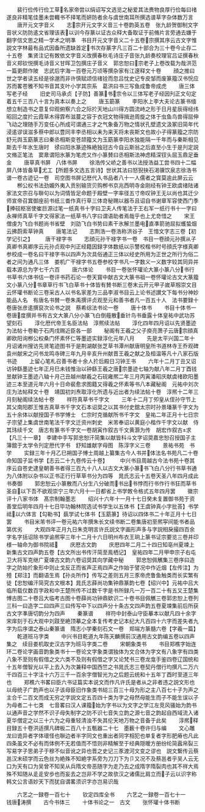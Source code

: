 <!-- { "loadSidebar": true } -->
　　裴行俭传行俭工草名家帝尝以绢诏写文选览之秘爱其法赉物良厚行俭每曰禇遂良非精笔佳墨未尝輙书不择笔而妍防者余与虞世南耳所撰选谱草字杂体数万言
　　唐开元文字音义
　　志宗开元文字义音三十卷韵英五卷　张九龄贺御制文字音状义防防逺文省理该表以训今存篆以证古众释大备取证于前脩片言旁通去嫌于翻字信文思之精一学术之明凖　书目开元文字音义二十五卷宗撰其序云古文字惟説文字林最有品式因备所遗缺首定书次存篆字凡三百二十部合为三十卷今止存二十五卷　集贤注记有敇依文字音义改撰春秋毛诗庄子音张九龄奏校理官吕证撰春秋音义郑钦悦撰毛诗音义甘晖卫包撰庄子音义　郭忠恕曰宗老子上卷改载为哉洪范一篇更颇作陂　志武后字海一百卷元万顷等撰杂家有江邃释文十卷
　　顔之推曰世之学者读五经是徐邈而非许慎赋颂信禇铨而忽吕忱史记专皮邹而废篆籀汉书恱应苏而畧苍雅不知书音其支叶小学其宗系　葛洪曰书三写鱼成鲁帝成虎
　　唐三体写老子经
　　旧史司马承贞【子防】善篆书宗令以三体写老子经因刋正文句定着五千三百八十言为真本以奏上之
　　唐玉筯篆
　　李阳氷上李大夫论古篆书缅想立制造书之意复仰观俯察六合之际扵天地山川得方圆流峙之形于日月星辰得经纬昭回之度扵云霞草木得霏布滋蔓之容于衣冠文物得揖逊周旋之体于虫鱼鸟兽得屈伸飞动之理随手万变任心所成可谓通三才之气象备万物之情状孔壁遗文汲冢旧简年代浸逺谬误滋多蔡中郎以豊同丰李丞相以耒为来天将未丧斯文也故小子得篆籀之宗防　舒元舆玉筯篆志曰秦丞相斯变苍颉籀文为玉筯篆李阳氷独能隔一千年而与秦斯相见斯去千年氷生唐时　徐曰阳氷篆迹殊絶独冠古今自云斯翁之后直至小生于是刋定説文脩正笔法　窦臮谓阳氷篆为笔虎又作小篆賛曰丞相斯法神虑精深钗头屈玉鼎足垂金
　　唐草真书屏　八体书屏
　　徐浩传父峤之善书以法授浩益工尝书四十二幅屏八体皆备草尤工【所题多文选五言诗】世状其法曰怒猊抉石渇骥饮泉志徐浩书谱一卷古迹记一卷　司空图书屏记厯代入书品者八十一人儒者之寳莫逾此屏云云
　　栁公权书法劲媚外夷入贡别输货贝购栁书京兆西明寺金刚经有钟王欧虞禇陆诸家法文宗召与聨句以为词情皆足命题于殿壁一字率径五寸帝叹钟王无以尚也其迁少师宣帝召窴御座前书纸三畨作真行草三体竒秘赐以器币且诏自书谢章军容使西门季捧砚枢宻使崔巨源过笔一纸真书十字曰卫夫人传笔法于王右军一纸行书十一字曰永禅师真草千字文得家法一纸草书八字曰谓语助者焉哉乎也上尤竒惜之
　　宋王僧虔为飞白书题尚书省壁　刘劭飞白书势曰素干氷解兰墨电直凖箭驰屈拟蠖蛰烟云拂蔚索草钟真
　　唐笔法记
　　志荆浩一卷浩称洪谷子　王愔文字志三卷【初学记引之】
　　唐干禄字书
　　志顔元孙干禄字书一卷　书目一卷顔元孙撰从子真卿书真卿序云元孙贞观中刋正经籍因録字体数纸以示讐校楷书时号顔氏字様真卿参校成一卷名曰干禄字书以四声为次具俗通正三体以经史所用为正世之所行为俗二者之间为通凡三体　娄机广干禄字书五卷参校字书凡一字数义一义数字较其同异并载本源总为字七千六百
　　唐六体论
　　书目一卷张怀瓘论大篆小篆八分书行书草书六体书估一卷评书药石论一卷天寳中献古文大篆书祖一卷怀瓘论古文大篆籀文小篆八分书章草行书飞白草书十体皆有賛书断三卷末云开元甲子嵗草剏崇文目云怀瓘书断论三卷采古人以书名家差为三品李淑书目云上论书述讃文下每书分神妙能品人名　有唐名书賛一卷朱禹撰评贞观至元和善书者凡一百五十人　法书要録十卷唐张彦逺撰裒次论书之説　蔡希综法书论一卷
　　唐十体书
　　书目十体书一卷唐度撰并书有古文大篆八分小篆飞白倒薤散垂针鸟书垂露十体皇祐中武功苏望刻石
　　淳化厯代帝王名臣法帖　淳熈续法帖
　　淳化四年四月诏以先贤墨迹为法帖十卷勒于石丙戌赐近臣各一部
　　秘阁有王羲之父子庾亮萧子云唐宗顔真卿欧阳询栁公权桑门怀素怀仁等墨迹实録淳化元年八月
　　先是太平兴国二年十月诏诸州搜访先贤笔迹图书于是荆湖献张芝草书潭州献唐明皇所书道林寺王乔观碑袁州献宋之问书龙鸣寺碑三年九月辛亥升州献晋王羲之献之及桓温等凡十八家石版书迹
　　上留心笔札召善书者十余人扵后殿日习钟王书
　　六年十二月丁丑又诏访钟繇墨迹七年正月巳未钱惟治以钟繇王羲之唐宗墨迹七轴为献八年二月丁酉钱昱献钟王墨迹八轴十月己丑越州献羲之石砚雍熈二年三月丙寅潘昭庆献虞禇欧阳墨迹三本至道元年六月十日命裴愈求图籍又得羲之怀素等书八本藏秘阁　元祐中刘次庄为法帖释文十卷　靖国初刘焘取淳化所遗与近出者为续法帖十卷　淳熈十二年三月刻秘阁续法帖十卷
　　祥符真草书千字文
　　三年十二月丁夘皇从侄孙守节上其父南阳郡王惟吉真草书千字文石本诏奨之以其书付史舘太宗时孙景璠篆千字文为五十余体以献授国子书学愽士　仁宗时克循献所书千字文　皇祐二年正月十七日宗子宗望上集虞世南笔法千字文迁资州刺史　米芾奉诏以黄庭小楷作千字文以献　侍其玮续千文　唐志有篆书千字文一卷胡寅作叙古千文黄灏为传　胡宏作叙古求【凡三十一章】　李建中手写郭忠恕汗简集以献皆科斗文字诏奨嘉忠恕召授国子主簿舘于太学令刋定厯代字书　舒知雄献字母图　陈淳字义三卷
　　景祐书苑　书学
　　实録三年十月乙巳朔国子愽士周越上纂集古今人书并体法名书苑凡二十卷命知国子监书学【志云二十九卷传云十卷】
　　中兴书目周越古今法书苑十卷其序云自苍史逮皇朝善书者得三百九十八人以古文大篆小篆书飞白八分行书草书通为八体附以杂书以正书正行行草草书分为四等　晁氏志云十五卷天圣八年四月成此书奏御
　　郭忠恕云小篆散而八分生八分破而书出书悖而行书作行书狂而草书圣自以下吾不欲观崇宁三年六月十一日都省上书学敇令格式五年四月罢
　　徽宗评十八家书体　髙宗制翰墨志
　　绍兴十六年十一月十七日癸未复置御书苑于资善堂后明年四月十七日毕功翰林院选试书学生以五体书【王虞钟真小字批荅】书学祗以六体言【勾勒书】蓺学试七体书【玉筯篆】待诏以四体书二十年正月十七日罢
　　书目米芾书评一卷元祐六年撰朱长文续书断二卷集唐初至熈寜间能书者品第优劣
　　大观四年正月九日朱克明言许氏説文字画形声多与字説相戾撮四百余字名字括诏除书学谕熈寜三年十二月十六日明州布衣王珦上篆书证宗要览三卷并印様一轴命为御书院祗
　　庆厯古文韵
　　庆厯四年二月二十四日知亳州夏竦上新集古文四声韵五卷【古文所出书传汗简至鳯栖记】　皇祐四年二月甲申宗子右屯卫大将军克继广夏竦古文韵六卷诏奨其向学藏中秘
　　郭忠恕佩觽集三卷序曰造字之防始扵象形中则止戈反正而省声正焉四声之作始于譬况中作近烟【左传注】为殪【郑注】而翻语生焉【孙炎所作】传写之差则五月三豕帝虎鲁鱼触类而长实繁有徒【忠恕编汗简究古文根本】晁氏志薛尚功集钟鼎篆韵七卷【绍兴中】元祐中吕大临所载仅数百字政和中王楚所传不过数千字是书所録凡一万一百二十有五又王楚集愽古图二十卷吕大临考古图十卷薛尚功钟鼎欵识二十卷书目佩觽三卷郭忠恕上卷列三科一曰造字二曰四声三曰传写中下以四声分十条古文四声韵五卷夏竦集前后所获古文字凖唐切韵分为四声
　　秦篆谱
　　祥符中封泰山守臣摹本以献凡四十余字宋庠刻于石大观中刘跂至絶顶摹之全本复传考史记本纪大凡百四十六字而差失者九字为后序谓之泰山秦篆谱　隋志小学秦刻石文一卷　郑端方篆髓六卷【字羲一篇】
　　乾道班马字类
　　中兴书目乾道九年陈天麟撰前汉通用古文韵编五卷以四声集之　续目娄机取史汉古字为班马字类二卷
　　宋朝象类书
　　书目郑樵字始连环二卷论字画音韵象类书十一卷论文字象类谓独体为文合体为字文有八象字有四类八象不至则有假借之文六类不及则有假借之字又论梵书三卷龙龛手鉴四卷辽国统和十五年僧智光以平上去入为次兼释中国西竺之书晁氏志三卷契丹僧行均撰凡二万六千四百三十字注十六万三千一百余字僧智光为之后题云统和十五年丁酉时至道三年也
　　郑樵六书畧曰臣六书证篇实本说文而作凡许氏是者从之非者违之説文形也以母统子广韵声也以子该母臣旧作象类书縂三百三十母为形之主八百七十子为声之主合千二百文而成无穷之字説文定五百四十类为字之母然母能生而子不能生误以子为母者二十七类　七音畧曰汉人课籀始为字书以为文字之学江左竞风骚始为韵书以通声音之学然不识子母失制字之防不识七音失立韵之源七音之韵起自西域流入诸夏华僧定之以三十六为之母重轻清浊不失其伦天地万物之音备于此矣
　　淳熈释目録五十卷洪适撰凡碑板二百八十五甎器二十七　墨薮十卷许归与编
　　文心雕龙曰诡异者字体瓌怪也聨边者半字同文也重出者同字相犯也单复者字形肥瘠也凡此四条虽文不必有而体例不无若值而不悟则非精解至于经典隠暧方册纷纶简蠧帛裂三写易字子思弟子于穆不似音讹之异也晋之史记三豕渡河文变之谬也　説文繋传云蔡邕汉末硕学而云色丝为絶殊不知絶字系旁为刀刀下为卩又况不及蔡邕者乎吴人云无口为天有口为吴曾不知吴从兵隋文帝恶随字为走乃去之成隋字隋裂肉也其不祥大焉殊不知随从辵辵安歩也而妄去之岂非不学之故欤汉之诸儒比肩立而子云以识字称韩文公言语妙天下而犹自谓畧须识字亦岂易识哉







　　六艺之一録卷一百七十
　　钦定四库全书
　　六艺之一録卷一百七十一　　钱唐涛撰
　　古今书体三
　　十体书论之一　古文
　　张怀瓘十体书断
